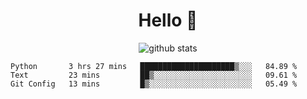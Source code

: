 <h1 align="center">Hello 👋 </h3>

<p align="center">
  <img src="https://github-readme-stats.vercel.app/api?username=syeehyn&hide=stars,prs,issues,contribs&count_private=true&hide_title=true" alt="github stats" />
</p>

<!--START_SECTION:waka-->
```text
Python       3 hrs 27 mins   █████████████████████▒░░░   84.89 % 
Text         23 mins         ██▒░░░░░░░░░░░░░░░░░░░░░░   09.61 % 
Git Config   13 mins         █▒░░░░░░░░░░░░░░░░░░░░░░░   05.49 % 
```
<!--END_SECTION:waka-->
